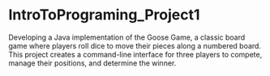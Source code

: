 # IntroToPrograming_Project1
Developing a Java implementation of the Goose Game, a classic board game where players roll dice to move their pieces along a numbered board. This project creates a command-line interface for three players to compete, manage their positions, and determine the winner.
